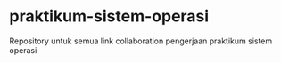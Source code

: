 # praktikum-sistem-operasi
Repository untuk semua link collaboration pengerjaan praktikum sistem operasi
